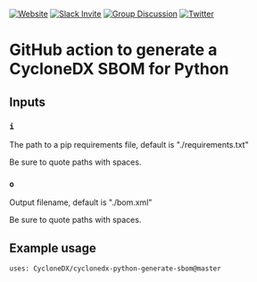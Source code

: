 [![Website](https://img.shields.io/badge/https://-cyclonedx.org-blue.svg)](https://cyclonedx.org/)
[![Slack Invite](https://img.shields.io/badge/Slack-Join-blue?logo=slack&labelColor=393939)](https://cyclonedx.org/slack/invite)
[![Group Discussion](https://img.shields.io/badge/discussion-groups.io-blue.svg)](https://groups.io/g/CycloneDX)
[![Twitter](https://img.shields.io/twitter/url/http/shields.io.svg?style=social&label=Follow)](https://twitter.com/CycloneDX_Spec)

# GitHub action to generate a CycloneDX SBOM for Python

## Inputs

### `i`

The path to a pip requirements file, default is "./requirements.txt"

Be sure to quote paths with spaces.

### `o`

Output filename, default is "./bom.xml"

Be sure to quote paths with spaces.

## Example usage

```
uses: CycloneDX/cyclonedx-python-generate-sbom@master
```
